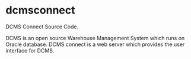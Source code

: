 dcmsconnect
===========

DCMS Connect Source Code.

DCMS is an open source Warehouse Management System which runs on Oracle database. DCMS connect is a web server which provides
the user interface for DCMS.


